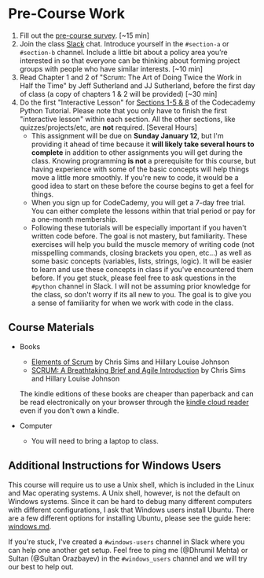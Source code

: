 # Pre-Course Work

1. Fill out the [pre-course survey](https://forms.gle/nTL6fZ14DntqpTy56). [~15 min]
2. Join the class [Slack](https://code4policy2020.slack.com/join/signup) chat. Introduce yourself in the `#section-a` or `#section-b` channel. Include a little bit about a policy area you’re interested in so that everyone can be thinking about forming project groups with people who have similar interests. [~10 min]
3. Read Chapter 1 and 2 of "Scrum: The Art of Doing Twice the Work in Half the Time" by Jeff Sutherland and JJ Sutherland, before the first day of class (a copy of chapters 1 & 2 will be provided) [~30 min]
4. Do the first "Interactive Lesson" for [Sections 1-5 & 8](https://www.codecademy.com/learn/learn-python-3) of the Codecademy Python Tutorial. Please note that you only have to finish the first "interactive lesson" within each section. All the other sections, like quizzes/projects/etc, are **not** required. [Several Hours]
	- This assignment will be due on **Sunday January 12**, but I'm providing it ahead of time because it **will likely take several hours to complete** in addition to other assignments you will get during the class. Knowing programming **is not** a prerequisite for this course, but having experience with some of the basic concepts will help things move a little more smoothly. If you're new to code, it would be a good idea to start on these before the course begins to get a feel for things.
	- When you sign up for CodeCademy, you will get a 7-day free trial. You can either complete the lessons within that trial period or pay for a one-month membership.
	- Following these tutorials will be especially important if you haven't written code before. The goal is not mastery, but familiarity. These exercises will help you build the muscle memory of writing code (not misspelling commands, closing brackets you open, etc...) as well as some basic concepts (variables, lists, strings, logic). It will be easier to learn and use these concepts in class if you've encountered them before. If you get stuck, please feel free to ask questions in the `#python` channel in Slack. I will not be assuming prior knowledge for the class, so don't worry if its all new to you. The goal is to give you a sense of familiarity for when we work with code in the class.

## Course Materials


* Books
	* [Elements of Scrum](https://www.amazon.com/gp/product/B004O0U74Q/ref=oh_aui_d_detailpage_o00_?ie=UTF8&psc=1) by Chris Sims and Hillary Louise Johnson 
	* [SCRUM: A Breathtaking Brief and Agile Introduction](https://www.amazon.com/Scrum-Breathtakingly-Brief-Agile-Introduction/dp/193796504X) by Chris Sims and Hillary Louise Johnson

	The kindle editions of these books are cheaper than paperback and can be read electronically on your browser through the [kindle cloud reader](https://read.amazon.com/) even if you don't own a kindle.
	
* Computer
	* You will need to bring a laptop to class.

## Additional Instructions for Windows Users

This course will require us to use a Unix shell, which is included in the Linux and Mac operating systems. A Unix shell, however, is not the default on Windows systems. Since it can be hard to debug many different computers with different configurations, I ask that Windows users install Ubuntu. There are a few different options for installing Ubuntu, please see the guide here: [windows.md](windows.md). 

If you're stuck, I've created a `#windows-users` channel in Slack where you can help one another get setup. Feel free to ping me (@Dhrumil Mehta) or Sultan (@Sultan Orazbayev) in the `#windows_users` channel and we will try our best to help out.
